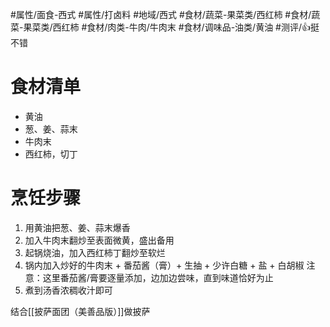 #属性/面食-西式 #属性/打卤料 
#地域/西式 
#食材/蔬菜-果菜类/西红柿 #食材/蔬菜-果菜类/西红柿 #食材/肉类-牛肉/牛肉末 #食材/调味品-油类/黄油 
#测评/👍挺不错

# 食材清单

- 黄油
- 葱、姜、蒜末
- 牛肉末
- 西红柿，切丁

# 烹饪步骤

1. 用黄油把葱、姜、蒜末爆香
2. 加入牛肉末翻炒至表面微黄，盛出备用
3. 起锅烧油，加入西红柿丁翻炒至软烂
4. 锅内加入炒好的牛肉末 + 番茄酱（膏）+ 生抽 + 少许白糖 + 盐 + 白胡椒 
   注意：这里番茄酱/膏要逐量添加，边加边尝味，直到味道恰好为止
5. 煮到汤香浓稠收汁即可

结合[[披萨面团（美善品版）]]做披萨
